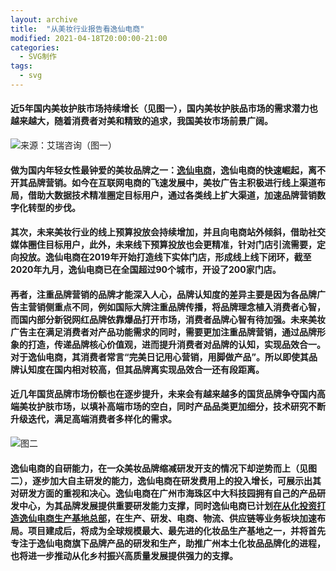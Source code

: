 ```yaml
---
layout: archive
title:  "从美妆行业报告看逸仙电商"
modified: 2021-04-18T20:00:00-21:00
categories: 
  - SVG制作
tags:
  - svg
---
```


#### 近5年国内美妆护肤市场持续增长（见图一），国内美妆护肤品市场的需求潜力也越来越大，随着消费者对美和精致的追求，我国美妆市场前景广阔。
![来源：艾瑞咨询（图一）](https://upload-images.jianshu.io/upload_images/9728318-029fc4944cacde32.png?imageMogr2/auto-orient/strip%7CimageView2/2/w/1240)

#### 做为国内年轻女性最钟爱的美妆品牌之一：[逸仙电商](http://www.yatsenglobal.com/)，逸仙电商的快速崛起，离不开其品牌营销。如今在互联网电商的飞速发展中，美妆广告主积极进行线上渠道布局，借助大数据技术精准圈定目标用户，通过各类线上扩大渠道，加速品牌营销数字化转型的步伐。

#### 其次，未来美妆行业的线上预算投放会持续增加，并且向电商站外倾斜，借助社交媒体圈住目标用户，此外，未来线下预算投放也会更精准，针对门店引流需要，定向投放。逸仙电商在2019年开始打造线下实体门店，形成线上线下闭环，截至2020年九月，逸仙电商已在全国超过90个城市，开设了200家门店。

#### 再者，注重品牌营销的品牌才能深入人心，品牌认知度的差异主要是因为各品牌广告主营销侧重点不同，例如国际大牌注重品牌传播，将品牌理念植入消费者心智，而国内部分新锐网红品牌依靠爆品打开市场，消费者品牌心智有待加强。未来美妆广告主在满足消费者对产品功能需求的同时，需要更加注重品牌营销，通过品牌形象的打造，传递品牌核心价值观，进而提升消费者对品牌的认知，实现品效合一。对于逸仙电商，其消费者常言“完美日记用心营销，用脚做产品”。所以即使其品牌认知度在国内相对较高，但其品牌离实现品效合一还有段距离。

#### 近几年国货品牌市场份额也在逐步提升，未来会有越来越多的国货品牌争夺国内高端美妆护肤市场，以填补高端市场的空白，同时产品品类更加细分，技术研究不断升级迭代，满足高端消费者多样化的需求。
![图二](https://upload-images.jianshu.io/upload_images/9728318-081e8cf60c844b5d.png?imageMogr2/auto-orient/strip%7CimageView2/2/w/1240)

#### 逸仙电商的自研能力，在一众美妆品牌缩减研发开支的情况下却逆势而上（见图二），逐步加大自主研发的能力，逸仙电商在研发费用上的投入增长，可展示出其对研发方面的重视和决心。逸仙电商在广州市海珠区中大科技园拥有自己的产品研发中心，为其品牌发展提供重要研发能力支撑，同时逸仙电商已计划[在从化投资打造逸仙电商生产基地总部](http://www.myzaker.com/article/5e68edb51bc8e0b4310005f3/)，在生产、研发、电商、物流、供应链等业务板块加速布局。项目建成后，将成为全球规模最大、最先进的化妆品生产基地之一，并将首先专注于逸仙电商旗下品牌产品的研发和生产，助推广州本土化妆品品牌化的进程，也将进一步推动从化乡村振兴高质量发展提供强力的支撑。



